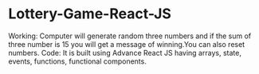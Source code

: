 # Lottery-Game-React-JS
Working:
Computer will generate random three numbers and if the sum of three number is 15 you will get a message of winning.You can also reset numbers.
Code:
It is built using Advance React JS having arrays, state, events, functions, functional components.
